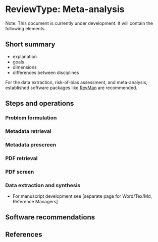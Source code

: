 # ReviewType: Meta-analysis

Note: This document is currently under development. It will contain the following elements.

## Short summary

- explanation
- goals
- dimensions
- differences between disciplines

For the data extraction, risk-of-bias assessment, and meta-analysis, established software packages like [RevMan](https://training.cochrane.org/online-learning/core-software/revman) are recommended.

## Steps and operations

### Problem formulation

### Metadata retrieval

### Metadata prescreen

### PDF retrieval

### PDF screen

### Data extraction and synthesis

- For manuscript development see [separate page for Word/Tex/Md, Reference Managers]

## Software recommendations

## References
